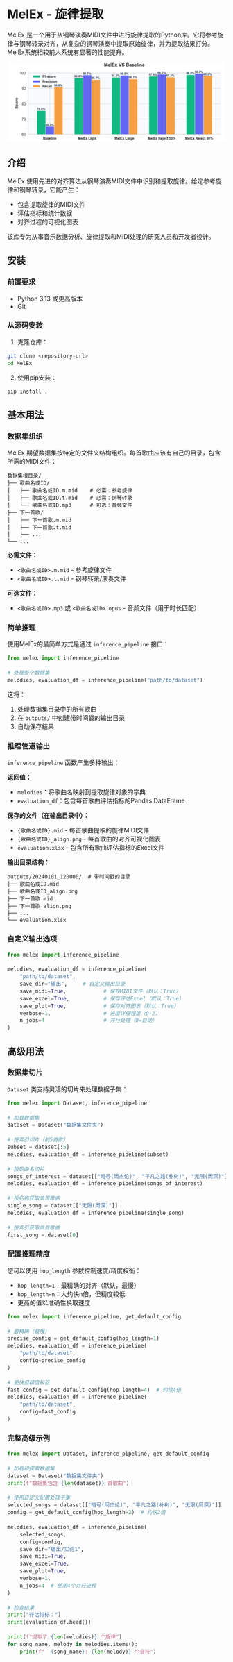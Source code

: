 # MelEx - 旋律提取

MelEx 是一个用于从钢琴演奏MIDI文件中进行旋律提取的Python库。它将参考旋律与钢琴转录对齐，从复杂的钢琴演奏中提取原始旋律，并为提取结果打分。MelEx系统相较前人系统有显著的性能提升。

![MelEx](./README.assets/MelEx.png)

## 介绍

MelEx 使用先进的对齐算法从钢琴演奏MIDI文件中识别和提取旋律。给定参考旋律和钢琴转录，它能产生：

- 包含提取旋律的MIDI文件
- 评估指标和统计数据
- 对齐过程的可视化图表

该库专为从事音乐数据分析、旋律提取和MIDI处理的研究人员和开发者设计。

## 安装

### 前置要求

- Python 3.13 或更高版本
- Git

### 从源码安装

1. 克隆仓库：
```bash
git clone <repository-url>
cd MelEx
```

2. 使用pip安装：
```bash
pip install .
```

## 基本用法

### 数据集组织

MelEx 期望数据集按特定的文件夹结构组织。每首歌曲应该有自己的目录，包含所需的MIDI文件：

```
数据集根目录/
├── 歌曲名或ID/
│   ├── 歌曲名或ID.m.mid    # 必需：参考旋律
│   ├── 歌曲名或ID.t.mid    # 必需：钢琴转录
│   └── 歌曲名或ID.mp3      # 可选：音频文件
├── 下一首歌/
│   ├── 下一首歌.m.mid
│   ├── 下一首歌.t.mid
│   └── ...
└── ...
```

**必需文件：**
- `<歌曲名或ID>.m.mid` - 参考旋律文件
- `<歌曲名或ID>.t.mid` - 钢琴转录/演奏文件

**可选文件：**
- `<歌曲名或ID>.mp3` 或 `<歌曲名或ID>.opus` - 音频文件（用于时长匹配）

### 简单推理

使用MelEx的最简单方式是通过 `inference_pipeline` 接口：

```python
from melex import inference_pipeline

# 处理整个数据集
melodies, evaluation_df = inference_pipeline("path/to/dataset")
```

这将：
1. 处理数据集目录中的所有歌曲
2. 在 `outputs/` 中创建带时间戳的输出目录
3. 自动保存结果

### 推理管道输出

`inference_pipeline` 函数产生多种输出：

**返回值：**
- `melodies`：将歌曲名映射到提取旋律对象的字典
- `evaluation_df`：包含每首歌曲评估指标的Pandas DataFrame

**保存的文件（在输出目录中）：**
- `{歌曲名或ID}.mid` - 每首歌曲提取的旋律MIDI文件
- `{歌曲名或ID}_align.png` - 每首歌曲的对齐可视化图表
- `evaluation.xlsx` - 包含所有歌曲评估指标的Excel文件

**输出目录结构：**
```
outputs/20240101_120000/  # 带时间戳的目录
├── 歌曲名或ID.mid
├── 歌曲名或ID_align.png
├── 下一首歌.mid  
├── 下一首歌_align.png
├── ...
└── evaluation.xlsx
```

### 自定义输出选项

```python
from melex import inference_pipeline

melodies, evaluation_df = inference_pipeline(
    "path/to/dataset",
    save_dir="输出",     # 自定义输出目录
    save_midi=True,            # 保存MIDI文件（默认：True）
    save_excel=True,           # 保存评估Excel（默认：True）
    save_plot=True,            # 保存对齐图表（默认：True）
    verbose=1,                 # 进度详细程度（0-2）
    n_jobs=4                   # 并行处理（0=自动）
)
```

## 高级用法

### 数据集切片

`Dataset` 类支持灵活的切片来处理数据子集：

```python
from melex import Dataset, inference_pipeline

# 加载数据集
dataset = Dataset("数据集文件夹")

# 按索引切片（前5首歌）
subset = dataset[:5]
melodies, evaluation_df = inference_pipeline(subset)

# 按歌曲名切片
songs_of_interest = dataset[["暗号(周杰伦)", "平凡之路(朴树)", "无限(周深)"]]
melodies, evaluation_df = inference_pipeline(songs_of_interest)

# 按名称获取单首歌曲
single_song = dataset[["无限(周深)"]]
melodies, evaluation_df = inference_pipeline(single_song)

# 按索引获取单首歌曲
first_song = dataset[0]
```

### 配置推理精度

您可以使用 `hop_length` 参数控制速度/精度权衡：
- `hop_length=1`：最精确的对齐（默认，最慢）
- `hop_length=n`：大约快n倍，但精度较低
- 更高的值以准确性换取速度

```python
from melex import inference_pipeline, get_default_config

# 最精确（最慢）
precise_config = get_default_config(hop_length=1)
melodies, evaluation_df = inference_pipeline(
    "path/to/dataset", 
    config=precise_config
)

# 更快但精度较低
fast_config = get_default_config(hop_length=4)  # 约快4倍
melodies, evaluation_df = inference_pipeline(
    "path/to/dataset",
    config=fast_config
)
```

### 完整高级示例

```python
from melex import Dataset, inference_pipeline, get_default_config

# 加载和探索数据集
dataset = Dataset("数据集文件夹")
print(f"数据集包含 {len(dataset)} 首歌曲")

# 使用自定义配置处理子集
selected_songs = dataset[["暗号(周杰伦)", "平凡之路(朴树)", "无限(周深)"]]
config = get_default_config(hop_length=2)  # 约快2倍

melodies, evaluation_df = inference_pipeline(
    selected_songs,
    config=config,
    save_dir="输出/实验1",
    save_midi=True,
    save_excel=True, 
    save_plot=True,
    verbose=1,
    n_jobs=4  # 使用4个并行进程
)

# 检查结果
print("评估指标：")
print(evaluation_df.head())

print(f"提取了 {len(melodies)} 个旋律")
for song_name, melody in melodies.items():
    print(f"  {song_name}: {len(melody)} 个音符")
```

